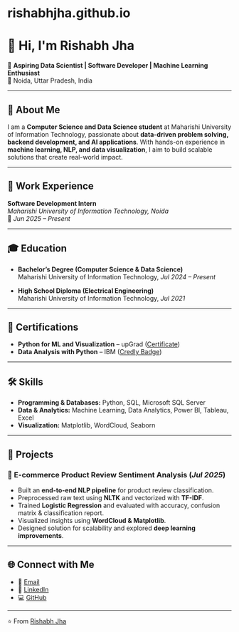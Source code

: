 # rishabhjha.github.io
# 👋 Hi, I'm Rishabh Jha  

🎯 **Aspiring Data Scientist | Software Developer | Machine Learning Enthusiast**  
📍 Noida, Uttar Pradesh, India  

---

## 🚀 About Me
I am a **Computer Science and Data Science student** at Maharishi University of Information Technology, passionate about **data-driven problem solving, backend development, and AI applications**. With hands-on experience in **machine learning, NLP, and data visualization**, I aim to build scalable solutions that create real-world impact.  

---

## 💼 Work Experience
**Software Development Intern**  
*Maharishi University of Information Technology, Noida*  
📅 *Jun 2025 – Present*  

---

## 🎓 Education
- **Bachelor’s Degree (Computer Science & Data Science)**  
  Maharishi University of Information Technology, *Jul 2024 – Present*  

- **High School Diploma (Electrical Engineering)**  
  Maharishi University of Information Technology, *Jul 2021*  

---

## 📜 Certifications
- **Python for ML and Visualization** – upGrad ([Certificate](https://upgradcampus.certificate.givemycertificate.com/c/fc7f2f4e-17cd-4ac2-a40d-1e87cc2000ba))  
- **Data Analysis with Python** – IBM ([Credly Badge](https://www.credly.com/badges/c01270a4-683e-4410-97e1-d08fc95e6a87))  

---

## 🛠️ Skills
- **Programming & Databases:** Python, SQL, Microsoft SQL Server  
- **Data & Analytics:** Machine Learning, Data Analytics, Power BI, Tableau, Excel  
- **Visualization:** Matplotlib, WordCloud, Seaborn  

---

## 📂 Projects
### 🛒 E-commerce Product Review Sentiment Analysis (*Jul 2025*)
- Built an **end-to-end NLP pipeline** for product review classification.  
- Preprocessed raw text using **NLTK** and vectorized with **TF-IDF**.  
- Trained **Logistic Regression** and evaluated with accuracy, confusion matrix & classification report.  
- Visualized insights using **WordCloud & Matplotlib**.  
- Designed solution for scalability and explored **deep learning improvements**.  

---

## 🌐 Connect with Me
- 📧 [Email](mailto:professional.rishabhjha@gmail.com)  
- 💼 [LinkedIn](https://linkedin.com/in/rishabh-jha-824859242/)  
- 💻 [GitHub](https://github.com/2005rishabhjha)  

---
⭐️ From [Rishabh Jha](https://github.com/2005rishabhjha)
